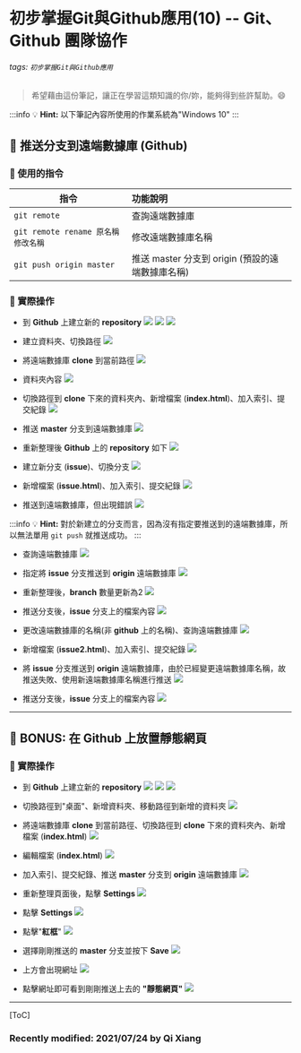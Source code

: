 # 初步掌握Git與Github應用(10) -- Git、Github 團隊協作

###### tags: `初步掌握Git與Github應用`

> 希望藉由這份筆記，讓正在學習這類知識的你/妳，能夠得到些許幫助。:smile: 

:::info
:bulb: **Hint:** 以下筆記內容所使用的作業系統為"Windows 10"
::: 

## :memo: 推送分支到遠端數據庫 (Github)

### :notebook: 使用的指令

| 指令         | 功能說明               |
| ----------------- |:----------------------- |
| `git remote`       | 查詢遠端數據庫 |
| `git remote rename 原名稱 修改名稱`       | 修改遠端數據庫名稱 |
| `git push origin master`       | 推送 master 分支到 origin (預設的遠端數據庫名稱) |

### :triangular_flag_on_post: 實際操作

* 到 **Github** 上建立新的 **repository**
![](https://i.imgur.com/Vv9aSaM.png)
![](https://i.imgur.com/gL7AElV.png)
![](https://i.imgur.com/jqWZqUM.png)

* 建立資料夾、切換路徑
![](https://i.imgur.com/2TCGdHS.png)

* 將遠端數據庫 **clone** 到當前路徑
![](https://i.imgur.com/TIzkmlN.png)

* 資料夾內容
![](https://i.imgur.com/cEMgLor.png)

* 切換路徑到 **clone** 下來的資料夾內、新增檔案 (**index.html**)、加入索引、提交紀錄
![](https://i.imgur.com/Nh0RyAC.png)

* 推送 **master** 分支到遠端數據庫
![](https://i.imgur.com/nFnlMJT.png)

* 重新整理後 **Github** 上的 **repository** 如下
![](https://i.imgur.com/UrLhkQq.png)

* 建立新分支 (**issue**)、切換分支
![](https://i.imgur.com/ZkNenSH.png)

* 新增檔案 (**issue.html**)、加入索引、提交紀錄
![](https://i.imgur.com/EC8EsFc.png)

* 推送到遠端數據庫，但出現錯誤
![](https://i.imgur.com/HZpPdCp.png)

:::info
:bulb: **Hint:** 對於新建立的分支而言，因為沒有指定要推送到的遠端數據庫，所以無法單用 `git push` 就推送成功。
:::

* 查詢遠端數據庫
![](https://i.imgur.com/rnWaQjo.png)

* 指定將 **issue** 分支推送到 **origin** 遠端數據庫
![](https://i.imgur.com/WMYrz0O.png)

* 重新整理後，**branch** 數量更新為2
![](https://i.imgur.com/iCqwQXG.png)

* 推送分支後，**issue** 分支上的檔案內容
![](https://i.imgur.com/y0Z0ffm.png)

* 更改遠端數據庫的名稱(非 **github** 上的名稱)、查詢遠端數據庫
![](https://i.imgur.com/tMrcgWX.png)

* 新增檔案 (**issue2.html**)、加入索引、提交紀錄
![](https://i.imgur.com/wmrHuFT.png)

* 將 **issue** 分支推送到 **origin** 遠端數據庫，由於已經變更遠端數據庫名稱，故推送失敗、使用新遠端數據庫名稱進行推送
![](https://i.imgur.com/WQCSdKL.png)

* 推送分支後，**issue** 分支上的檔案內容
![](https://i.imgur.com/dFGoO9p.png)


---

## :rocket: BONUS: 在 Github 上放置靜態網頁

### :triangular_flag_on_post: 實際操作

* 到 **Github** 上建立新的 **repository**
![](https://i.imgur.com/C8uaoir.png)
![](https://i.imgur.com/inRUFoD.png)
![](https://i.imgur.com/9mv3Pj4.png)

* 切換路徑到"桌面"、新增資料夾、移動路徑到新增的資料夾
![](https://i.imgur.com/GwORYfU.png)

* 將遠端數據庫 **clone** 到當前路徑、切換路徑到 **clone** 下來的資料夾內、新增檔案 (**index.html**)
![](https://i.imgur.com/Je3Qjo0.png)

*  編輯檔案 (**index.html**)
![](https://i.imgur.com/f9NK8ll.png)

* 加入索引、提交紀錄、推送 **master** 分支到 **origin** 遠端數據庫
![](https://i.imgur.com/FRCnQ9G.png)

* 重新整理頁面後，點擊 **Settings**
![](https://i.imgur.com/gNtqqQV.png)

* 點擊 **Settings**
![](https://i.imgur.com/iFO78iq.png)

* 點擊"**紅框**"
![](https://i.imgur.com/dqhOg8r.png)

* 選擇剛剛推送的 **master** 分支並按下 **Save** 
![](https://i.imgur.com/PAW8GDq.png)

* 上方會出現網址
![](https://i.imgur.com/K9dKKjE.png)

* 點擊網址即可看到剛剛推送上去的 **"靜態網頁"**
![](https://i.imgur.com/lkb8icN.png)


---

[ToC]


### Recently modified: 2021/07/24 by Qi Xiang


